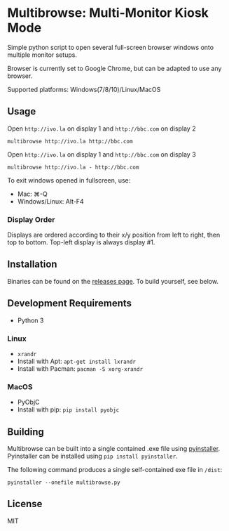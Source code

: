 Multibrowse: Multi-Monitor Kiosk Mode
=====================================

Simple python script to open several full-screen browser windows onto multiple monitor setups.

Browser is currently set to Google Chrome, but can be adapted to use any browser.

Supported platforms: Windows(7/8/10)/Linux/MacOS

Usage
-----

Open `http://ivo.la` on display 1 and `http://bbc.com` on display 2

```
multibrowse http://ivo.la http://bbc.com
```

Open `http://ivo.la` on display 1 and `http://bbc.com` on display 3

```
multibrowse http://ivo.la - http://bbc.com
```

To exit windows opened in fullscreen, use:
 * Mac: ⌘-Q
 * Windows/Linux: Alt-F4

### Display Order

Displays are ordered according to their x/y position from left to right, then top to bottom. Top-left display is always display #1.

Installation
------------

Binaries can be found on the [releases page](https://github.com/foxxyz/multibrowse/releases). To build yourself, see below.

Development Requirements
------------------------

 * Python 3

### Linux

 * `xrandr`
  * Install with Apt: `apt-get install lxrandr`
  * Install with Pacman: `pacman -S xorg-xrandr`

### MacOS

 * PyObjC
  * Install with pip: `pip install pyobjc`


Building
--------

Multibrowse can be built into a single contained .exe file using [pyinstaller](http://www.pyinstaller.org/). Pyinstaller can be installed using `pip install pyinstaller`.

The following command produces a single self-contained exe file in `/dist`:

```
pyinstaller --onefile multibrowse.py
```

License
-------

MIT